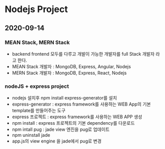 # Nodejs Project

## 2020-09-14

### MEAN Stack, MERN Stack

- backend frontend 모두를 다루고 개발이 가능한 개발자를 full Stack 개발자 라고 한다.
- MEAN Stack 개발자 : MongoDB, Express, Angular, Nodejs
- MERN Stack 개발자 : MongoDB, Express, React, Nodejs

### nodeJS + express project

- nodejs 설치후 npm install express-generator를 설치
- express-generator : express framework를 사용하는 WEB App의 기본 template를 만들어주는 도구
- express 프로젝트 : express framework를 사용하는 WEB APP 생성
- npm install : express 프로젝트의 기본 dependency를 다운로드
- npm intall pug : jade view 엔진을 pug로 업데이트
- npm uninstall jade
- app.js의 view engine 을 jade에서 pug로 변경
